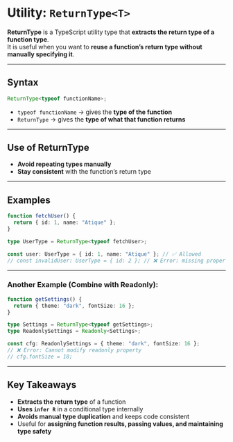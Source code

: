 # Utility: `ReturnType<T>`

**ReturnType<T>** is a TypeScript utility type that **extracts the return type of a function type**.  
It is useful when you want to **reuse a function’s return type without manually specifying it**.

---

## Syntax

```ts
ReturnType<typeof functionName>;
```

- `typeof functionName` → gives the **type of the function**
- `ReturnType` → gives the **type of what that function returns**

---

## Use of ReturnType

- **Avoid repeating types manually**
- **Stay consistent** with the function’s return type

---

## Examples

```ts
function fetchUser() {
  return { id: 1, name: "Atique" };
}

type UserType = ReturnType<typeof fetchUser>;

const user: UserType = { id: 1, name: "Atique" }; // ✅ Allowed
// const invalidUser: UserType = { id: 2 }; // ❌ Error: missing property
```

---

### Another Example (Combine with Readonly):

```ts
function getSettings() {
  return { theme: "dark", fontSize: 16 };
}

type Settings = ReturnType<typeof getSettings>;
type ReadonlySettings = Readonly<Settings>;

const cfg: ReadonlySettings = { theme: "dark", fontSize: 16 };
// ❌ Error: Cannot modify readonly property
// cfg.fontSize = 18;
```

---

## Key Takeaways

- **Extracts the return type** of a function
- **Uses `infer R`** in a conditional type internally
- **Avoids manual type duplication** and keeps code consistent
- Useful for **assigning function results, passing values, and maintaining type safety**
